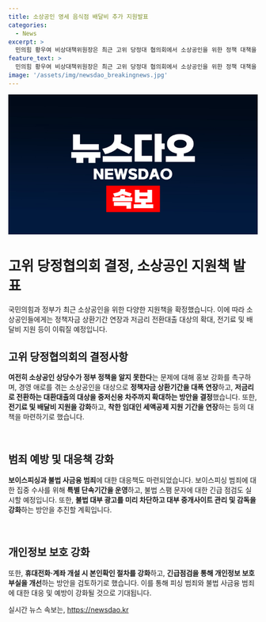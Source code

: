 ```yaml
---
title: 소상공인 영세 음식점 배달비 추가 지원발표
categories:
  - News
excerpt: >
  민의힘 황우여 비상대책위원장은 최근 고위 당정대 협의회에서 소상공인을 위한 정책 대책을 발표했다. 영세 음식점에 배달비 신규 지원과 전기료 지원 기준 완화를 포함해 50만명 추가 지원 등을 결정했다. 또한, 정책자금 상환기간 연장, 저금리 전환대출 대상 확대 등으로 경영 어려움을 겪는 소상공인을 대상으로 한 정책을 확대하고 규모를 대폭 확대하고 지원을 완화하기로 결정했다. 휴대전화 이용범죄에 대한 단속과 보안 강화, 불법 사금융 범죄 대응에 대한 대책 등 다양한 분야에서의 정부 대책을 소개했다.
feature_text: >
  민의힘 황우여 비상대책위원장은 최근 고위 당정대 협의회에서 소상공인을 위한 정책 대책을 발표했다. 영세 음식점에 배달비 신규 지원과 전기료 지원 기준 완화를 포함해 50만명 추가 지원 등을 결정했다. 또한, 정책자금 상환기간 연장, 저금리 전환대출 대상 확대 등으로 경영 어려움을 겪는 소상공인을 대상으로 한 정책을 확대하고 규모를 대폭 확대하고 지원을 완화하기로 결정했다. 휴대전화 이용범죄에 대한 단속과 보안 강화, 불법 사금융 범죄 대응에 대한 대책 등 다양한 분야에서의 정부 대책을 소개했다.
image: '/assets/img/newsdao_breakingnews.jpg'
---
```


<p><img src="/assets/img/newsdao_breakingnews.jpg" alt="implanttips 속보" /></p>

<h1>고위 당정협의회 결정, 소상공인 지원책 발표</h1>

<p data-ke-size="size16">국민의힘과 정부가 최근 소상공인을 위한 다양한 지원책을 확정했습니다. 이에 따라 소상공인들에게는 정책자금 상환기간 연장과 저금리 전환대출 대상의 확대, 전기료 및 배달비 지원 등이 이뤄질 예정입니다.</p>

<h2 data-ke-size="size26">고위 당정협의회의 결정사항</h2>

<p><b>여전히 소상공인 상당수가 정부 정책을 알지 못한다</b>는 문제에 대해 홍보 강화를 촉구하며, 경영 애로를 겪는 소상공인을 대상으로 <b>정책자금 상환기간을 대폭 연장</b>하고, <b>저금리로 전환하는 대환대출의 대상을 중저신용 차주까지 확대하는 방안을 결정</b>했습니다. 또한, <b>전기료 및 배달비 지원을 강화</b>하고, <b>착한 임대인 세액공제 지원 기간을 연장</b>하는 등의 대책을 마련하기로 했습니다.</p>

<p data-ke-size="size16">&nbsp;</p>

<h2 data-ke-size="size26">범죄 예방 및 대응책 강화</h2>

<p><b>보이스피싱과 불법 사금융 범죄</b>에 대한 대응책도 마련되었습니다. 보이스피싱 범죄에 대한 집중 수사를 위해 <b>특별 단속기간을 운영</b>하고, 불법 스팸 문자에 대한 긴급 점검도 실시할 예정입니다. 또한, <b>불법 대부 광고를 미리 차단하고 대부 중개사이트 관리 및 감독을 강화</b>하는 방안을 추진할 계획입니다.</p>

<p data-ke-size="size16">&nbsp;</p>

<h2 data-ke-size="size26">개인정보 보호 강화</h2>

<p>또한, <b>휴대전화·계좌 개설 시 본인확인 절차를 강화</b>하고, <b>긴급점검을 통해 개인정보 보호 부실을 개선</b>하는 방안을 검토하기로 했습니다. 이를 통해 피싱 범죄와 불법 사금융 범죄에 대한 대응 및 예방이 강화될 것으로 기대됩니다.</p>
실시간 뉴스 속보는, <a href="https://newsdao.kr" rel="dofollow">https://newsdao.kr</a>


